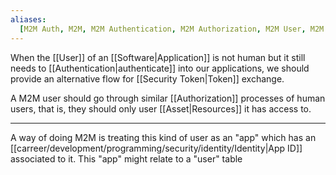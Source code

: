 ```yaml
---
aliases:
  [M2M Auth, M2M, M2M Authentication, M2M Authorization, M2M User, M2M Users]
---
```


When the [[User]] of an [[Software|Application]] is not human but it still needs to [[Authentication|authenticate]] into our applications, we should provide an alternative flow for [[Security Token|Token]] exchange.

A M2M user should go through similar [[Authorization]] processes of human users, that is, they should only user [[Asset|Resources]] it has access to.

---

A way of doing M2M is treating this kind of user as an "app" which has an [[carreer/development/programming/security/identity/Identity|App ID]] associated to it. This "app" might relate to a "user" table
